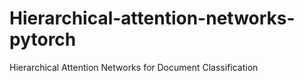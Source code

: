 # Hierarchical-attention-networks-pytorch
Hierarchical Attention Networks for Document Classification
